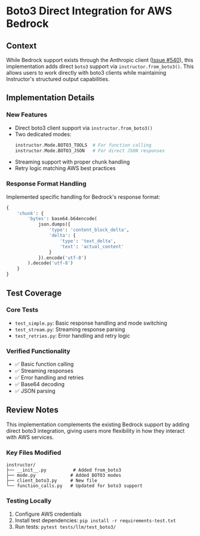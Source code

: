 # Boto3 Direct Integration for AWS Bedrock

## Context
While Bedrock support exists through the Anthropic client ([Issue #540](https://github.com/instructor-ai/instructor/issues/540)), this implementation adds direct `boto3` support via `instructor.from_boto3()`. This allows users to work directly with boto3 clients while maintaining Instructor's structured output capabilities.

## Implementation Details

### New Features
- Direct boto3 client support via `instructor.from_boto3()`
- Two dedicated modes:
  ```python
  instructor.Mode.BOTO3_TOOLS  # For function calling
  instructor.Mode.BOTO3_JSON   # For direct JSON responses
  ```
- Streaming support with proper chunk handling
- Retry logic matching AWS best practices

### Response Format Handling
Implemented specific handling for Bedrock's response format:
```python
{
    'chunk': {
        'bytes': base64.b64encode(
            json.dumps({
                'type': 'content_block_delta',
                'delta': {
                    'type': 'text_delta',
                    'text': 'actual_content'
                }
            }).encode('utf-8')
        ).decode('utf-8')
    }
}
```

## Test Coverage

### Core Tests
- `test_simple.py`: Basic response handling and mode switching
- `test_stream.py`: Streaming response parsing
- `test_retries.py`: Error handling and retry logic

### Verified Functionality
- ✅ Basic function calling
- ✅ Streaming responses
- ✅ Error handling and retries
- ✅ Base64 decoding
- ✅ JSON parsing

## Review Notes
This implementation complements the existing Bedrock support by adding direct boto3 integration, giving users more flexibility in how they interact with AWS services.

### Key Files Modified
```
instructor/
├── __init__.py          # Added from_boto3
├── mode.py             # Added BOTO3 modes
├── client_boto3.py     # New file
└── function_calls.py   # Updated for boto3 support
```

### Testing Locally
1. Configure AWS credentials
2. Install test dependencies: `pip install -r requirements-test.txt`
3. Run tests: `pytest tests/llm/test_boto3/`